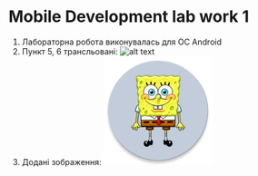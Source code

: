 # Mobile Development lab work 1

1. Лабораторна робота виконувалась для ОС Android
1. Пункт 5, 6 трансльовані:
![alt text](https://github.com/andriyPro100/image/master/5.jpg?raw=true)
1. Додані зображення:
![alt text](https://github.com/andriyPro100/MD_l1/blob/master/app/src/main/res/mipmap-xxxhdpi/ic_launcher_round.png?raw=true)
